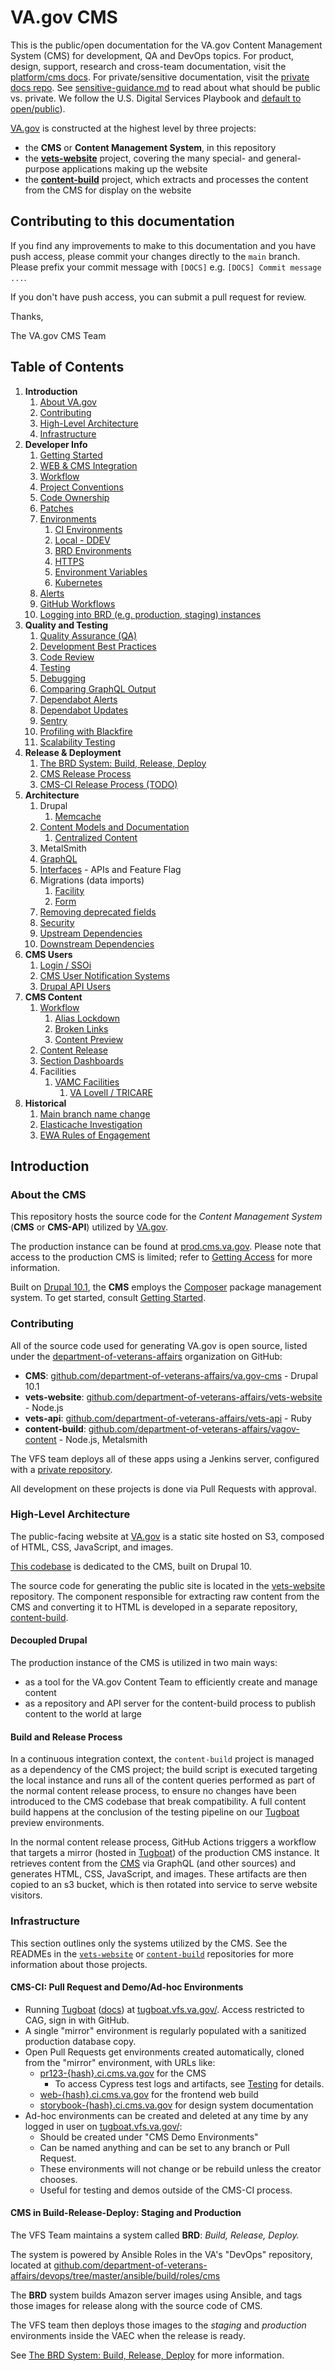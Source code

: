 # VA.gov CMS

This is the public/open documentation for the VA.gov Content Management System (CMS) for development, QA and DevOps topics. For product, design, support, research and cross-team documentation, visit the [platform/cms docs](https://github.com/department-of-veterans-affairs/va.gov-team/tree/master/platform/cms). For private/sensitive documentation, visit the [private docs repo](https://github.com/department-of-veterans-affairs/va.gov-team-sensitive/tree/master/platform/cms). See [sensitive-guidance.md](https://github.com/department-of-veterans-affairs/va.gov-team/blob/master/platform/working-with-vsp/policies-work-norms/sensitive-guidance.md) to read about what should be public vs. private. We follow the U.S. Digital Services Playbook and [default to open/public](https://playbook.cio.gov/#play13)).

[VA.gov](https://www.va.gov) is constructed at the highest level by three projects:

- the **CMS** or **Content Management System**, in this repository
- the [**vets-website**](https://github.com/department-of-veterans-affairs/vets-website/) project, covering the many special- and general-purpose applications making up the website
- the [**content-build**](https://github.com/department-of-veterans-affairs/content-build/) project, which extracts and processes the content from the CMS for display on the website

## Contributing to this documentation

If you find any improvements to make to this documentation and you have push access, please commit your changes directly to the `main` branch. Please prefix your commit message with `[DOCS]` e.g. `[DOCS] Commit message ...`.

If you don't have push access, you can submit a pull request for review.

Thanks,

The VA.gov CMS Team

## Table of Contents

1. **Introduction**
   1. [About VA.gov](#about-vagov)
   1. [Contributing](#contributing)
   1. [High-Level Architecture](#high-level-architecture)
   1. [Infrastructure](#infrastructure)
1. **Developer Info**
   1. [Getting Started](READMES/getting-started.md)
   1. [WEB & CMS Integration](READMES/unity.md)
   1. [Workflow](READMES/workflow.md)
   1. [Project Conventions](READMES/project-conventions.md)
   1. [Code Ownership](READMES/codeowners.md)
   1. [Patches](READMES/patches.md)
   1. [Environments](READMES/environments.md)
      1. [CI Environments](READMES/tugboat.md)
      1. [Local - DDEV](READMES/local.md)
      1. [BRD Environments](READMES/brd.md)
      1. [HTTPS](READMES/https.md)
      1. [Environment Variables](READMES/environment-variables.md)
      1. [Kubernetes](READMES/historical/kubernetes.md)
   1. [Alerts](READMES/alerts.md)
   1. [GitHub Workflows](READMES/github-workflows.md)
   1. [Logging into BRD (e.g. production, staging) instances](READMES/brd-login.md)
1. **Quality and Testing**
   1. [Quality Assurance (QA)](READMES/qa.md)
   1. [Development Best Practices](READMES/development-best-practices.md)
   1. [Code Review](READMES/code-review.md)
   1. [Testing](READMES/testing.md)
   1. [Debugging](READMES/debugging.md)
   1. [Comparing GraphQL Output](READMES/comparing-graphql-output.md)
   1. [Dependabot Alerts](READMES/dependabot-alerts.md)
   1. [Dependabot Updates](READMES/dependabot-updates.md)
   1. [Sentry](READMES/sentry.md)
   1. [Profiling with Blackfire](READMES/blackfire.md)
   1. [Scalability Testing](READMES/scalability-testing.md)
1. **Release & Deployment**
   1. [The BRD System: Build, Release, Deploy](READMES/brd.md)
   1. [CMS Release Process](READMES/brd.md#cms-release-process)
   1. [CMS-CI Release Process (TODO)](READMES/brd.md#cmsci-release-process)
1. **Architecture**
   1. Drupal
      1. [Memcache](READMES/drupal-memcache.md)
   1. [Content Models and Documentation](READMES/content-models.md)
      1. [Centralized Content](READMES/content-model-centralized-content.md)
   1. MetalSmith
   1. [GraphQL](READMES/graph_ql.md)
   1. [Interfaces](READMES/interfaces.md) - APIs and Feature Flag
   1. Migrations (data imports)
      1. [Facility](READMES/migrations-facility.md)
      1. [Form](READMES/migrations-forms.md)
   1. [Removing deprecated fields](READMES/remove-deprecated-fields.md)
   1. [Security](READMES/security.md)
   1. [Upstream Dependencies](READMES/upstream-dependencies.md)
   1. [Downstream Dependencies](READMES/downstream_dependencies.md)
1. **CMS Users**
   1. [Login / SSOi](READMES/cms-login.md)
   2. [CMS User Notification Systems](READMES/cms-editor-notifications.md)
   3. [Drupal API Users](READMES/drupal_api_users.md)
1. **CMS Content**
   1. [Workflow](READMES/cms-content-workflow.md)
      1. [Alias Lockdown](READMES/cms-content-workflow.md#alias-lockdown)
      1. [Broken Links](READMES/broken-links.md)
      1. [Content Preview](READMES/cms-content-workflow.md#content-preview)
   1. [Content Release](READMES/cms-content-release.md)
   1. [Section Dashboards](docroot/modules/custom/va_gov_dashboards/README.md)
   1. Facilities
      1. [VAMC Facilities](READMES/vamc-facilities.md)
         1. [VA Lovell / TRICARE](READMES/vamc-facilities-lovell.md)
1. **Historical**
   1. [Main branch name change](READMES/historical/cms-branch-name-change.md)
   1. [Elasticache Investigation](READMES/historical/elasticache.md)
   1. [EWA Rules of Engagement](READMES/historical/ewa-rules-of-engagement.md)

## Introduction

### About the CMS

This repository hosts the source code for the _Content Management System_ (**CMS** or **CMS-API**) utilized by [VA.gov](https://www.va.gov).

The production instance can be found at [prod.cms.va.gov](https://prod.cms.va.gov/). Please note that access to the production CMS is limited; refer to [Getting Access](READMES/access.md) for more information.

Built on [Drupal 10.1](https://www.drupal.org), the **CMS** employs the [Composer](https://getcomposer.org) package management system. To get started, consult [Getting Started](READMES/getting-started.md).

### Contributing

All of the source code used for generating VA.gov is open source, listed under the [department-of-veterans-affairs](https://github.com/department-of-veterans-affairs)
organization on GitHub:

- **CMS**: [github.com/department-of-veterans-affairs/va.gov-cms](https://github.com/department-of-veterans-affairs/va.gov-cms) - Drupal 10.1
- **vets-website**: [github.com/department-of-veterans-affairs/vets-website](https://github.com/department-of-veterans-affairs/vets-website) - Node.js
- **vets-api**: [github.com/department-of-veterans-affairs/vets-api](https://github.com/department-of-veterans-affairs/vets-api) - Ruby
- **content-build**: [github.com/department-of-veterans-affairs/vagov-content](https://github.com/department-of-veterans-affairs/vagov-content) - Node.js, Metalsmith

The VFS team deploys all of these apps using a Jenkins server, configured with a [private repository](https://github.com/department-of-veterans-affairs/devops).

All development on these projects is done via Pull Requests with approval.

### High-Level Architecture

The public-facing website at [VA.gov](https://www.va.gov) is a static site hosted on S3, composed of HTML, CSS, JavaScript, and images.

[This codebase](https://github.com/department-of-veterans-affairs/va.gov-cms) is dedicated to the CMS, built on Drupal 10.

The source code for generating the public site is located in the [vets-website](https://github.com/department-of-veterans-affairs/vets-website) repository. The component responsible for extracting raw content from the CMS and converting it to HTML is developed in a separate repository, [content-build](https://github.com/department-of-veterans-affairs/content-build).

#### Decoupled Drupal

The production instance of the CMS is utilized in two main ways:

- as a tool for the VA.gov Content Team to efficiently create and manage content
- as a repository and API server for the content-build process to publish content to the world at large

#### Build and Release Process

In a continuous integration context, the `content-build` project is managed as a dependency of the CMS project; the build script is executed targeting the local instance and runs all of the content queries performed as part of the normal content release process, to ensure no changes have been introduced to the CMS codebase that break compatibility. A full content build happens at the conclusion of the testing pipeline on our [Tugboat](https://tugboat.qa/) preview environments.

In the normal content release process, GitHub Actions triggers a workflow that targets a mirror (hosted in [Tugboat](https://tugboat.qa/)) of the production CMS instance. It retrieves content from the [CMS](https://cms.va.gov) via GraphQL (and other sources) and generates HTML, CSS, JavaScript, and images. These artifacts are then copied to an s3 bucket, which is then rotated into service to serve website visitors.

### Infrastructure

This section outlines only the systems utilized by the CMS. See the READMEs in the [`vets-website`](https://github.com/department-of-veterans-affairs/vets-website) or [`content-build`](https://github.com/department-of-veterans-affairs/content-build) repositories for more information about those projects.

#### CMS-CI: Pull Request and Demo/Ad-hoc Environments

- Running [Tugboat](https://www.tugboat.qa) ([docs](READMES/tugboat.md)) at [tugboat.vfs.va.gov/](https://tugboat.vfs.va.gov/). Access restricted to CAG, sign in with GitHub.
- A single "mirror" environment is regularly populated with a sanitized production database copy.
- Open Pull Requests get environments created automatically, cloned from the "mirror" environment, with URLs like:
  - [pr123-{hash}.ci.cms.va.gov](https://pr123-{hash}.ci.cms.va.gov) for the CMS
    - To access Cypress test logs and artifacts, see [Testing](READMES/testing.md) for details.
  - [web-{hash}.ci.cms.va.gov](http://web-{hash}.ci.cms.va.gov) for the frontend web build
  - [storybook-{hash}.ci.cms.va.gov](http://storybook-{hash}.ci.cms.va.gov) for design system documentation
- Ad-hoc environments can be created and deleted at any time by any logged in user on [tugboat.vfs.va.gov/](https://tugboat.vfs.va.gov/):
  - Should be created under "CMS Demo Environments"
  - Can be named anything and can be set to any branch or Pull Request.
  - These environments will not change or be rebuild unless the creator chooses.
  - Useful for testing and demos outside of the CMS-CI process.

#### CMS in Build-Release-Deploy: Staging and Production

The VFS Team maintains a system called **BRD**: _Build, Release, Deploy._

The system is powered by Ansible Roles in the VA's "DevOps" repository, located at [github.com/department-of-veterans-affairs/devops/tree/master/ansible/build/roles/cms](https://github.com/department-of-veterans-affairs/devops/tree/master/ansible/build/roles/cms)

The **BRD** system builds Amazon server images using Ansible, and tags those images for release along with the source code of CMS.

The VFS team then deploys those images to the _staging_ and _production_ environments inside the VAEC when the release is ready.

See [The BRD System: Build, Release, Deploy](READMES/brd.md) for more information.
